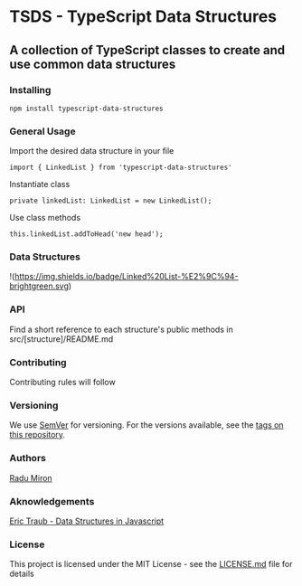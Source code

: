 # TSDS - TypeScript Data Structures

## A collection of TypeScript classes to create and use common data structures

### Installing

 ```
 npm install typescript-data-structures
 ```
### General Usage
Import the desired data structure in your file

```
import { LinkedList } from 'typescript-data-structures'
```

Instantiate class 

```
private linkedList: LinkedList = new LinkedList();
```

Use class methods

```
this.linkedList.addToHead('new head');
```
### Data Structures

!(https://img.shields.io/badge/Linked%20List-%E2%9C%94-brightgreen.svg)

### API
Find a short reference to each structure's public methods in src/[structure]/README.md

### Contributing

Contributing rules will follow
### Versioning

We use [SemVer](http://semver.org/) for versioning. For the versions available, see the [tags on this repository](https://github.com/RCMiron/TSDS/tags). 

### Authors

[Radu Miron](https://github.com/RCMiron)

### Aknowledgements

[Eric Traub - Data Structures in Javascript](https://www.udemy.com/learning-data-structures-in-javascript-from-scratch)

### License

This project is licensed under the MIT License - see the [LICENSE.md](LICENSE.md) file for details

